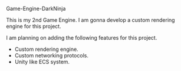 Game-Engine-DarkNinja

This is my 2nd Game Engine. I am gonna develop a custom rendering engine for this project.


I am planning on adding the following features for this project.


* Custom rendering engine.
* Custom networking protocols.
* Unity like ECS system.
